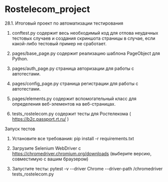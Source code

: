 # Rostelecom_project
28.1. Итоговый проект по автоматизации тестирования

1. conftest.py содержит весь необходимый код для отлова неудачных тестовых случаев и создания скриншота страницы в случае, если какой-либо тестовый пример не сработает.

2. pages/base_page.py содержит реализацию шаблона PageObject для Python.

3. pages/auth_page.py страница авторизации для работы с автотестами.

4. pages/config_page.py страница регистрации для работы с автотестами.

5. pages/elements.py содержит вспомогательный класс для определения веб-элементов на веб-страницах.

6. tests_rostelecom.py содержит тесты для Ростелекома ( https://b2c.passport.rt.ru/ )


Запуск тестов
1. Установите все требования:
    pip install -r requirements.txt
    
2. Загрузите Selenium WebDriver с https://chromedriver.chromium.org/downloads (выберите версию, совместимую с вашим браузером)


3. Запустите тесты:
    pytest -v --driver Chrome --driver-path /chromedriver tests_rostelecom.py

